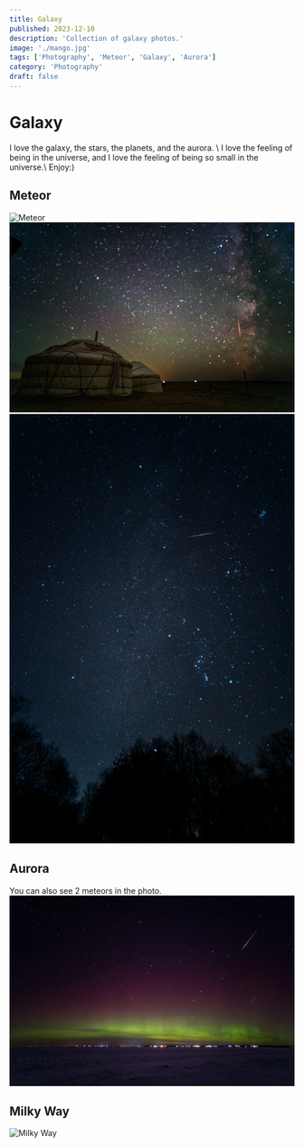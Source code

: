 ```yaml
---
title: Galaxy
published: 2023-12-10
description: 'Collection of galaxy photos.'
image: './mango.jpg'
tags: ['Photography', 'Meteor', 'Galaxy', 'Aurora']
category: 'Photography'
draft: false 
---
```


# Galaxy
I love the galaxy, the stars, the planets, and the aurora.  \ 
I love the feeling of being in the universe, and I love the feeling of being so small in the universe.\ 
Enjoy:)
## Meteor
![Meteor](./meteor.jpg)
![Meteor](./mango.jpg)
![Meteor](./meteor2.jpg)
## Aurora
You can also see 2 meteors in the photo.
![Aurora](./aurora.jpg)
## Milky Way
![Milky Way](./milky.jpg)

